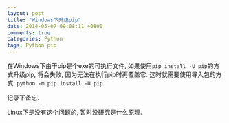 ```yaml
---
layout: post
title: "Windows下升级pip"
date: 2014-05-07 09:08:11 +0800
comments: true
categories: Python
tags: Python pip
---
```

在Windows下由于pip是个exe的可执行文件, 如果使用`pip install -U pip`的方式升级pip, 将会失败, 因为无法在执行pip时再覆盖它. 这时就需要使用导入包的方式:
`python -m pip install -U pip`

记录下备忘.

Linux下是没有这个问题的, 暂时没研究是什么原理.
